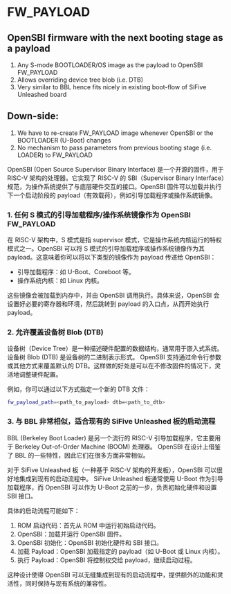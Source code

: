 # FW_PAYLOAD

## OpenSBI firmware with the next booting stage as a payload
1. Any S-mode BOOTLOADER/OS image as the payload to OpenSBI FW_PAYLOAD
2. Allows overriding device tree blob (i.e. DTB)
3. Very similar to BBL hence fits nicely in existing boot-flow of SiFive Unleashed board


## Down-side:
1. We have to re-create FW_PAYLOAD image whenever OpenSBI or the BOOTLOADER (U-Boot) changes
2. No mechanism to pass parameters from previous booting stage (i.e. LOADER) to FW_PAYLOAD


OpenSBI (Open Source Supervisor Binary Interface) 是一个开源的固件，用于 RISC-V 架构的处理器。它实现了 RISC-V 的 SBI（Supervisor Binary Interface）规范，为操作系统提供了与底层硬件交互的接口。OpenSBI 固件可以加载并执行下一个启动阶段的 payload（有效载荷），例如引导加载程序或操作系统镜像。

### 1. 任何 S 模式的引导加载程序/操作系统镜像作为 OpenSBI FW_PAYLOAD

在 RISC-V 架构中，S 模式是指 supervisor 模式，它是操作系统内核运行的特权模式之一。OpenSBI 可以将 S 模式的引导加载程序或操作系统镜像作为其 payload。这意味着你可以将以下类型的镜像作为 payload 传递给 OpenSBI：

- 引导加载程序：如 U-Boot、Coreboot 等。
- 操作系统内核：如 Linux 内核。

这些镜像会被加载到内存中，并由 OpenSBI 调用执行。具体来说，OpenSBI 会设置好必要的寄存器和环境，然后跳转到 payload 的入口点，从而开始执行 payload。

### 2. 允许覆盖设备树 Blob (DTB)

设备树（Device Tree）是一种描述硬件配置的数据结构，通常用于嵌入式系统。设备树 Blob (DTB) 是设备树的二进制表示形式。
OpenSBI 支持通过命令行参数或其他方式来覆盖默认的 DTB。这样做的好处是可以在不修改固件的情况下，灵活地调整硬件配置。

例如，你可以通过以下方式指定一个新的 DTB 文件：

```sh
fw_payload_path=<path_to_payload> dtb=<path_to_dtb>
```

### 3. 与 BBL 非常相似，适合现有的 SiFive Unleashed 板的启动流程

BBL (Berkeley Boot Loader) 是另一个流行的 RISC-V 引导加载程序，它主要用于 Berkeley Out-of-Order Machine (BOOM) 处理器。
OpenSBI 在设计上借鉴了 BBL 的一些特性，因此它们在很多方面非常相似。

对于 SiFive Unleashed 板（一种基于 RISC-V 架构的开发板），OpenSBI 可以很好地集成到现有的启动流程中。
SiFive Unleashed 板通常使用 U-Boot 作为引导加载程序，而 OpenSBI 可以作为 U-Boot 之前的一步，负责初始化硬件和设置 SBI 接口。

具体的启动流程可能如下：
1. ROM 启动代码：首先从 ROM 中运行初始启动代码。
2. OpenSBI：加载并运行 OpenSBI 固件。
3. OpenSBI 初始化：OpenSBI 初始化硬件和 SBI 接口。
4. 加载 Payload：OpenSBI 加载指定的 payload（如 U-Boot 或 Linux 内核）。
5. 执行 Payload：OpenSBI 将控制权交给 payload，继续启动过程。

这种设计使得 OpenSBI 可以无缝集成到现有的启动流程中，提供额外的功能和灵活性，同时保持与现有系统的兼容性。
